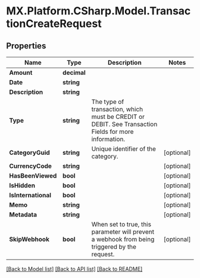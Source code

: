 # MX.Platform.CSharp.Model.TransactionCreateRequest

## Properties

Name | Type | Description | Notes
------------ | ------------- | ------------- | -------------
**Amount** | **decimal** |  | 
**Date** | **string** |  | 
**Description** | **string** |  | 
**Type** | **string** | The type of transaction, which must be CREDIT or DEBIT. See Transaction Fields for more information. | 
**CategoryGuid** | **string** | Unique identifier of the category. | [optional] 
**CurrencyCode** | **string** |  | [optional] 
**HasBeenViewed** | **bool** |  | [optional] 
**IsHidden** | **bool** |  | [optional] 
**IsInternational** | **bool** |  | [optional] 
**Memo** | **string** |  | [optional] 
**Metadata** | **string** |  | [optional] 
**SkipWebhook** | **bool** | When set to true, this parameter will prevent a webhook from being triggered by the request. | [optional] 

[[Back to Model list]](../README.md#documentation-for-models) [[Back to API list]](../README.md#documentation-for-api-endpoints) [[Back to README]](../README.md)

